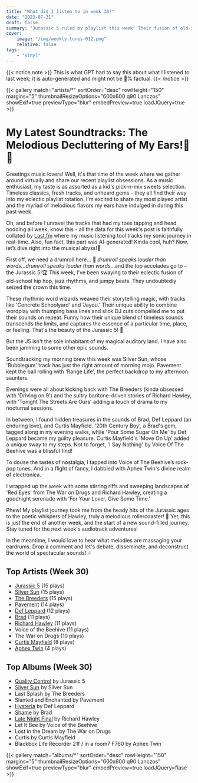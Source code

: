 ```yaml
---
title: "What did I listen to in week 30?"
date: "2023-07-31"
draft: false
summary: "Jurassic 5 ruled my playlist this week! Their fusion of old-school hip hop & melodies reign supreme, immerse yourself in their timeless tracks."
cover:
    image: "/img/weekly-tunes-012.png"
    relative: false
tags:
    - "Vinyl"
---
```


{{< notice note >}}
This is what GPT had to say this about what I listened to last week; it is auto-generated and might not be 💯% factual.
{{< /notice >}}

{{< gallery match="artists/*" sortOrder="desc" rowHeight="150" margins="5" thumbnailResizeOptions="600x600 q90 Lanczos" showExif=true previewType="blur" embedPreview=true loadJQuery=true >}}

# My Latest Soundtracks: The Melodious Decluttering of My Ears!🎵🥁

Greetings music lovers! Well, it's that time of the week where we gather around virtually and share our recent playlist obsessions. As a music enthusiast, my taste is as assorted as a kid's pick-n-mix sweets selection. Timeless classics, fresh tracks, and unheard gems - they all find their way into my eclectic playlist rotation. I'm excited to share my most played artist and the myriad of melodious flavors my ears have indulged in during this past week.

Oh, and before I unravel the tracks that had my toes tapping and head nodding all week, know this - all the data for this week's post is faithfully collated by [Last.fm](https://www.last.fm/user/RussMckendrick) where my music listening tool tracks my sonic journey in real-time. Also, fun fact, this part was AI-generated! Kinda cool, huh? Now, let’s dive right into the musical abyss!🌊

First off, we need a drumroll here... 🥁 *drumroll speaks louder than words...drumroll speaks louder than words*...and the top accolades go to – the Jurassic 5!🏆 This week, I've been swaying to their eclectic fusion of old-school hip hop, jazz rhythms, and jumpy beats. They undoubtedly seized the crown this time. 

These rhythmic word wizards weaved their storytelling magic, with tracks like 'Concrete Schoolyard' and 'Jayou.' Their unique ability to combine wordplay with thumping bass lines and slick DJ cuts compelled me to put their sounds on repeat. Funny how their unique blend of timeless sounds transcends the limits, and captures the essence of a particular time, place, or feeling. That's the beauty of the Jurassic 5! 👑

But the J5 isn't the sole inhabitant of my magical auditory land. I have also been jamming to some other epic sounds.

Soundtracking my morning brew this week was Silver Sun, whose 'Bubblegum' track has just the right amount of morning mojo. Pavement kept the ball rolling with 'Range Life', the perfect backdrop to my afternoon saunters. 

Evenings were all about kicking back with The Breeders (kinda obsessed with 'Driving on 9') and the sultry baritone-driven stories of Richard Hawley, with 'Tonight The Streets Are Ours' adding a touch of drama to my nocturnal sessions. 

In between, I found hidden treasures in the sounds of Brad, Def Leppard (an enduring love), and Curtis Mayfield. '20th Century Boy', a Brad's gem, tagged along in my evening walks, while 'Pour Some Sugar On Me' by Def Leppard became my guilty pleasure. Curtis Mayfield's 'Move On Up' added a unique sway to my steps. Not to forget, 'I Say Nothing' by Voice Of The Beehive was a blissful find!

To douse the tastes of nostalgia, I tapped into Voice of The Beehive’s rock-pop tunes. And in a flight of fancy, I dabbled with Aphex Twin's divine realm of electronica. 

I wrapped up the week with some stirring riffs and sweeping landscapes of 'Red Eyes' from The War on Drugs and Richard Hawley, creating a goodnight serenade with 'For Your Lover, Give Some Time.'

Phew! My playlist journey took me from the heady hits of the Jurassic ages to the poetic whispers of Hawley, truly a melodious rollercoaster! 🎢 Yet, this is just the end of another week, and the start of a new sound-filled journey. Stay tuned for the next week's audiotrack adventures!

In the meantime, I would love to hear what melodies are massaging your eardrums. Drop a comment and let's debate, disseminate, and deconstruct the world of spectacular sounds! 🎶

## Top Artists (Week 30)

- [Jurassic 5](https://www.mckendrick.rocks/artist/jurassic-5/) (15 plays)
- [Silver Sun](https://www.mckendrick.rocks/artist/silver-sun/) (15 plays)
- [The Breeders](https://www.mckendrick.rocks/artist/the-breeders/) (15 plays)
- [Pavement](https://www.mckendrick.rocks/artist/pavement/) (14 plays)
- [Def Leppard](https://www.mckendrick.rocks/artist/def-leppard/) (12 plays)
- [Brad](https://www.mckendrick.rocks/artist/brad/) (11 plays)
- [Richard Hawley](https://www.mckendrick.rocks/artist/richard-hawley/) (11 plays)
- Voice of the Beehive (11 plays)
- The War on Drugs (10 plays)
- [Curtis Mayfield](https://www.mckendrick.rocks/artist/curtis-mayfield/) (8 plays)
- [Aphex Twin](https://www.mckendrick.rocks/artist/aphex-twin/) (4 plays)


## Top Albums (Week 30)

- [Quality Control](https://www.mckendrick.rocks/albums/quality-control-7119855/) by Jurassic 5
- [Silver Sun](https://www.mckendrick.rocks/albums/silver-sun-24926828/) by Silver Sun
- Last Splash by The Breeders
- Slanted and Enchanted by Pavement
- [Hysteria](https://www.mckendrick.rocks/albums/hysteria-10660430/) by Def Leppard
- [Shame](https://www.mckendrick.rocks/albums/shame-27739077/) by Brad
- [Late Night Final](https://www.mckendrick.rocks/albums/late-night-final-6196121/) by Richard Hawley
- Let It Bee by Voice of the Beehive
- Lost in the Dream by The War on Drugs
- Curtis by Curtis Mayfield
- Blackbox Life Recorder 21f / in a room7 F760 by Aphex Twin


{{< gallery match="albums/*" sortOrder="desc" rowHeight="150" margins="5" thumbnailResizeOptions="600x600 q90 Lanczos" showExif=true previewType="blur" embedPreview=true loadJQuery=flase >}}